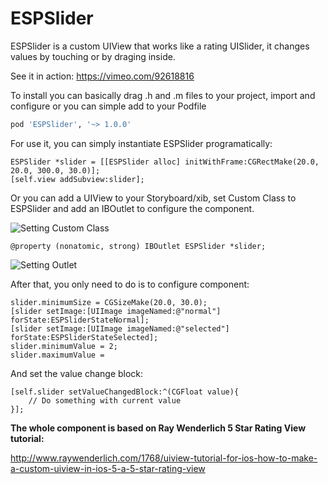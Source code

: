ESPSlider
=========

ESPSlider is a custom UIView that works like a rating UISlider, it changes values by touching or by draging inside.

See it in action: https://vimeo.com/92618816

To install you can basically drag .h and .m files to your project, import and configure or you can simple add to your Podfile

```ruby
pod 'ESPSlider', '~> 1.0.0'
```

For use it, you can simply instantiate ESPSlider programatically:

```objc
ESPSlider *slider = [[ESPSlider alloc] initWithFrame:CGRectMake(20.0, 20.0, 300.0, 30.0)];
[self.view addSubview:slider];
```
Or you can add a UIView to your Storyboard/xib, set Custom Class to ESPSlider and add an IBOutlet to configure the component.

![Setting Custom Class](https://dl.dropboxusercontent.com/s/4gwg8ajtm0tdtle/image1.png?dl=1&token_hash=AAE3DPdcKsZoU389sug4_UUjq6sOXT-ZMhMluw_RsoaBSA)

```objc
@property (nonatomic, strong) IBOutlet ESPSlider *slider;
```

![Setting Outlet](https://dl.dropboxusercontent.com/s/rvd1nrb5bnppqwo/image2.png?token_hash=AAGhcV4rGh4azi930HFKh61m5arYNu6RvEjSJoBXKw6KNA)

After that, you only need to do is to configure component:

```objc
slider.minimumSize = CGSizeMake(20.0, 30.0);
[slider setImage:[UIImage imageNamed:@"normal"] forState:ESPSliderStateNormal];
[slider setImage:[UIImage imageNamed:@"selected"] forState:ESPSliderStateSelected];
slider.minimumValue = 2;
slider.maximumValue =
```
And set the value change block:

```objc
[self.slider setValueChangedBlock:^(CGFloat value){
	// Do something with current value
}];
```

**The whole component is based on Ray Wenderlich 5 Star Rating View tutorial:**

http://www.raywenderlich.com/1768/uiview-tutorial-for-ios-how-to-make-a-custom-uiview-in-ios-5-a-5-star-rating-view
